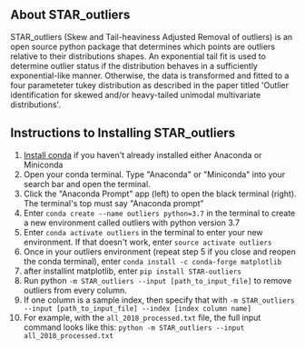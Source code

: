 ## About STAR_outliers

STAR_outliers (Skew and Tail-heaviness Adjusted Removal of outliers) is an open source python package that determines which points are outliers relative to their distributions shapes. An exponential tail fit is used to determine outlier status if the distribution behaves in a sufficiently exponential-like manner. Otherwise, the data is transformed and fitted to a four parameteter tukey distribution as described in the paper titled 'Outlier identification for skewed and/or heavy-tailed unimodal multivariate distributions'.

## Instructions to Installing STAR_outliers

1. [Install conda](https://docs.conda.io/en/latest/miniconda.html) if you haven't already installed either Anaconda or Miniconda
2. Open your conda terminal. Type "Anaconda" or "Miniconda" into your search bar and open the terminal.
3. Click the "Anaconda Prompt" app (left) to open the black terminal (right). The terminal's top must say "Anaconda prompt"
4. Enter ```conda create --name outliers python=3.7``` in the terminal to create a new environment called outliers with python version 3.7
5. Enter ```conda activate outliers``` in the terminal to enter your new environment. If that doesn't work, enter ```source activate outliers```
6. Once in your outliers environment (repeat step 5 if you close and reopen the conda terminal), enter ```conda install -c conda-forge matplotlib```
7. after installint matplotlib, enter ```pip install STAR-outliers```
8. Run python ```-m STAR_outliers --input [path_to_input_file]``` to remove outliers from every column.
9. If one column is a sample index, then specify that with ```-m STAR_outliers --input [path_to_input_file] --index [index column name]```
10. For example, with the ```all_2018_processed.txt``` file, the full input command looks like this: ```python -m STAR_outliers --input all_2018_processed.txt```
